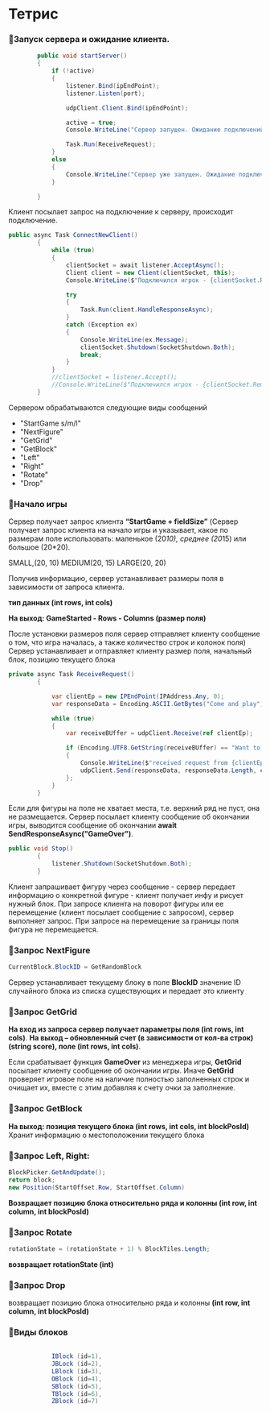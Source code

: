 # Тетрис
### :pushpin:Запуск сервера и ожидание клиента.
        
```C# 
        public void startServer()
        {
            if (!active)
            {
                listener.Bind(ipEndPoint);
                listener.Listen(port);

                udpClient.Client.Bind(ipEndPoint);

                active = true;
                Console.WriteLine("Сервер запущен. Ожидание подключений...");

                Task.Run(ReceiveRequest);
            }
            else
            {
                Console.WriteLine("Сервер уже запущен. Ожидание подключений...");
            }

        }
```

Клиент посылает запрос на подключение к серверу, происходит подключение. 
        
```C#
public async Task ConnectNewClient()
        {
            while (true)
            {
                clientSocket = await listener.AcceptAsync();
                Client client = new Client(clientSocket, this);
                Console.WriteLine($"Подключился игрок - {clientSocket.RemoteEndPoint}");

                try
                {
                    Task.Run(client.HandleResponseAsync);
                }
                catch (Exception ex)
                {
                    Console.WriteLine(ex.Message);
                    clientSocket.Shutdown(SocketShutdown.Both);
                    break;
                }
            }
            //clientSocket = listener.Accept();
            //Console.WriteLine($"Подключился игрок - {clientSocket.RemoteEndPoint}");
        }

```
Cервером обрабатываются следующие виды сообщений

* "StartGame s/m/l"
* "NextFigure"
* "GetGrid"
* "GetBlock"
* "Left"
* "Right"
* "Rotate"
* "Drop"


### :pushpin:Начало игры
Сервер получает запрос клиента **“StartGame + fieldSize”**
(Сервер получает запрос клиента на начало игры и указывает, какое по размерам поле использовать: маленькое (20*10), среднее (20*15) или большое (20*20). 

SMALL,(20, 10)
MEDIUM(20, 15)
LARGE(20, 20)

Получив информацию, сервер устанавливает размеры поля в зависимости от запроса клиента. 

**тип данных (int rows, int cols)**

**На выход: GameStarted - Rows - Columns (размер поля)**

После установки размеров поля сервер отправляет клиенту сообщение о том, что игра началась, а также количество строк и колонок поля)
Сервер устанавливает  и отправляет клиенту размер поля, начальный блок, позицию текущего блока


```C# 
private async Task ReceiveRequest()
        {

            var clientEp = new IPEndPoint(IPAddress.Any, 0);
            var responseData = Encoding.ASCII.GetBytes("Come and play");

            while (true)
            {
                var receiveBUffer = udpClient.Receive(ref clientEp);

                if (Encoding.UTF8.GetString(receiveBUffer) == "Want to play")
                {
                    Console.WriteLine($"received request from {clientEp.Address}");
                    udpClient.Send(responseData, responseData.Length, clientEp.Address.ToString(), clientEp.Port);
                };
            }
        }
```
Если для фигуры на поле не хватает места, т.е. верхний ряд не пуст, она не размещается. Сервер посылает клиенту сообщение
об окончании игры, выводится сообщение об окончании  **await SendResponseAsync("GameOver")**.

```C# 
public void Stop()
        {
            listener.Shutdown(SocketShutdown.Both);
        }
```
Клиент запрашивает фигуру через сообщение - сервер передает информацию о конкретной фигуре - клиент получает инфу и рисует нужный блок. При запросе клиента на поворот фигуры или ее перемещение (клиент посылает сообщение с запросом),
сервер выполняет запрос. При запросе на перемещение за границы поля фигура не перемещается. 

### :pushpin:Запрос NextFigure

```C# 
CurrentBlock.BlockID = GetRandomBlock
```

Сервер устанавливает текущему блоку в поле **BlockID** значение ID случайного блока из списка существующих и передает это клиенту

### :pushpin:Запрос GetGrid

**На вход из запроса сервер получает параметры поля (int rows, int cols)**.
**На выход – обновленный счет (в зависимости от кол-ва строк) (string score), поле (int rows, int cols)**.

Если срабатывает функция **GameOver** из менеджера игры, **GetGrid** посылает клиенту сообщение об окончании игры. Иначе **GetGrid** проверяет игровое поле на наличие полностью заполненных строк и очищает их, вместе с этим добавляя к счету очки за заполнение. 

### :pushpin:Запрос GetBlock

**На выход: позиция текущего блока (int rows, int cols, int blockPosId)**
Хранит информацию о местоположении текущего блока 

### :pushpin:Запрос Left, Right:

```C#
BlockPicker.GetAndUpdate();
return block;
new Position(StartOffset.Row, StartOffset.Column)

```

**Возвращает позицию блока относительно ряда и колонны (int row, int column, int blockPosId)**

### :pushpin:Запрос Rotate

```C#
rotationState = (rotationState + 1) % BlockTiles.Length;

```
**возвращает rotationState (int)**

### :pushpin:Запрос Drop

возвращает позицию блока относительно ряда и колонны 
**(int row, int column, int blockPosId)**


### :pushpin:Виды блоков
```C# 
   
            IBlock (id=1),
            JBLock (id=2),
            LBlock (id=3),
            OBlock (id=4),
            SBlock (id=5),
            TBlock (id=6),
            ZBlock (id=7)
       

```

```C# 

```
